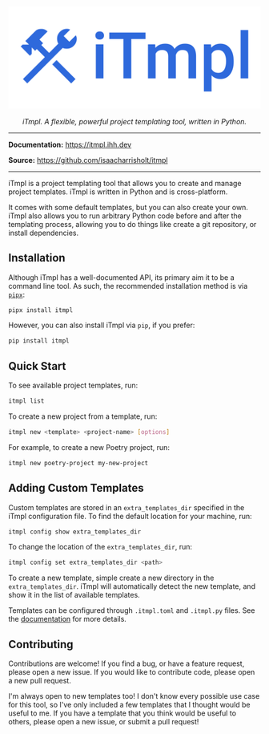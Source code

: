 ![iTmpl Logo](./static/images/itmpl-logo.png)

<p align="center">
    <em>iTmpl. A flexible, powerful project templating tool, written in Python.</em>
</p>

---

**Documentation:** <https://itmpl.ihh.dev>

**Source:** <https://github.com/isaacharrisholt/itmpl>

---

iTmpl is a project templating tool that allows you to create and manage project
templates. iTmpl is written in Python and is cross-platform.

It comes with some default templates, but you can also create your own. iTmpl
also allows you to run arbitrary Python code before and after the templating
process, allowing you to do things like create a git repository, or install
dependencies.

## Installation

Although iTmpl has a well-documented API, its primary aim it to be a command
line tool. As such, the recommended installation method is via
[`pipx`](https://pypa.github.io/pipx/):

```bash
pipx install itmpl
```

However, you can also install iTmpl via `pip`, if you prefer:

```bash
pip install itmpl
```

## Quick Start

To see available project templates, run:

```bash
itmpl list
```

To create a new project from a template, run:

```bash
itmpl new <template> <project-name> [options]
```

For example, to create a new Poetry project, run:

```bash
itmpl new poetry-project my-new-project
```

## Adding Custom Templates

Custom templates are stored in an `extra_templates_dir` specified in the iTmpl
configuration file. To find the default location for your machine, run:

```bash
itmpl config show extra_templates_dir
```

To change the location of the `extra_templates_dir`, run:

```bash
itmpl config set extra_templates_dir <path>
```

To create a new template, simple create a new directory in the
`extra_templates_dir`. iTmpl will automatically detect the new template, and
show it in the list of available templates.

Templates can be configured through `.itmpl.toml` and `.itmpl.py` files. See
the [documentation](./using_custom_templates.md) for more details.

## Contributing

Contributions are welcome! If you find a bug, or have a feature request, please
open a new issue. If you would like to contribute code, please open a new pull
request.

I'm always open to new templates too! I don't know every possible use case for
this tool, so I've only included a few templates that I thought would be useful
to me. If you have a template that you think would be useful to others, please
open a new issue, or submit a pull request!